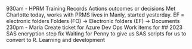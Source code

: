 930am - HPRM Training Records Actions outcomes or decisions Met Charlotte today, works with PRMS lives in Manly, started yesterday. EF = electronic folders Folders (FO) -> Electronic folders (EF) -> Documents
230pm - Maria Create ticket for Azure Dev Ops Work items for ## 2023 SAS encryption step fix Waiting for Penny to give us SAS scripts for us to convert to R. Learning and development
